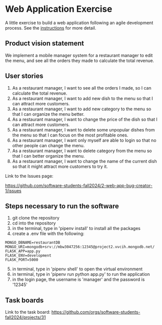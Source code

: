 # Web Application Exercise

A little exercise to build a web application following an agile development process. See the [instructions](instructions.md) for more detail.

## Product vision statement

We implement a mobile manager system for a restaurant manager to edit the menu, and see all the orders they made to calculate the total revenue.

## User stories

1. As a restaurant manager, I want to see all the orders I made, so I can calculate the total revenue.
2. As a restaurant manager, I want to add new dish to the menu so that I can attract more customers.
3. As a restaurant manager, I want to add new category to the menu so that I can organize the menu better.
4. As a restaurant manager, I want to change the price of the dish so that I can attract more customers.
5. As a restaurant manager, I want to delete some unpopular dishes from the menu so that I can focus on the most profitable ones.
6. As a restaurant manager, I want only myself are able to login so that no other people can change the menu.
7. As a restaurant manager, I want to delete category from the menu so that I can better organize the menu.
8. As a restaurant manager, I want to change the name of the current dish so that it might attract more customers to try it.

Link to the Issues page:

https://github.com/software-students-fall2024/2-web-app-bug-creator-1/issues

## Steps necessary to run the software

1. git clone the repository
2. cd into the repository
3. in the terminal, type in 'pipenv install' to install all the packages
4. create a .env file with the following:
```env
MONGO_DBNAME=restaurantDB
MONGO_URI=mongodb+srv://mbw3047256:12345@project2.vvcih.mongodb.net/
FLASK_APP=app.py
FLASK_ENV=development
FLASK_PORT=5000
```
5. in terminal, type in 'pipenv shell' to open the virtual environment
6. in terminal, type in 'pipenv run python app.py' to run the application
7. in the login page, the username is 'manager' and the password is '12345'

## Task boards

Link to the task board: 
https://github.com/orgs/software-students-fall2024/projects/31
